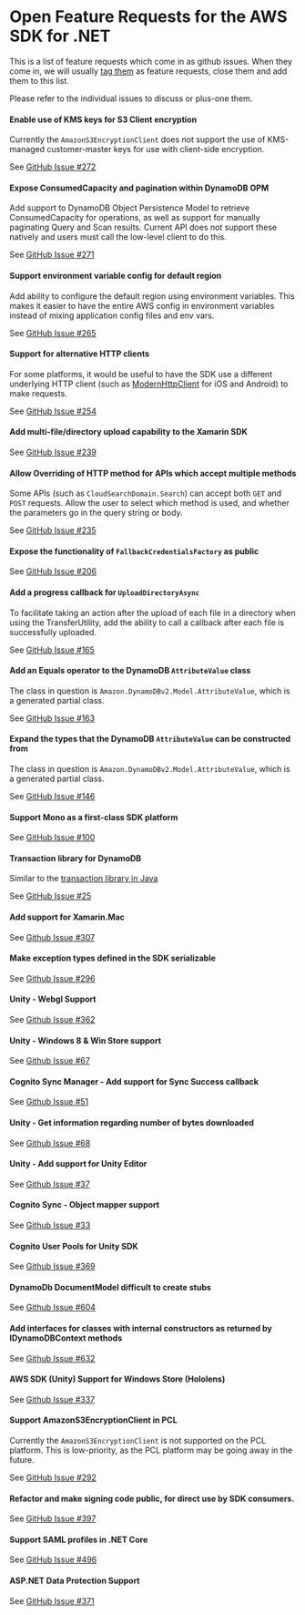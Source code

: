 # Open Feature Requests for the AWS SDK for .NET

This is a list of feature requests which come in as github issues. When they
come in, we will usually [tag them][tag] as feature requests, close them and
add them to this list.

Please refer to the individual issues to discuss or plus-one them.

[tag]: https://github.com/aws/aws-sdk-net/labels/Feature%20Request

#### Enable use of KMS keys for S3 Client encryption

Currently the ```AmazonS3EncryptionClient``` does not support the use of 
KMS-managed customer-master keys for use with client-side encryption.

See [GitHub Issue #272](https://github.com/aws/aws-sdk-net/issues/272)

#### Expose ConsumedCapacity and pagination within DynamoDB OPM

Add support to DynamoDB Object Persistence Model to retrieve ConsumedCapacity
for operations, as well as support for manually paginating Query and Scan results.
Current API does not support these natively and users must call the low-level
client to do this.

See [GitHub Issue #271](https://github.com/aws/aws-sdk-net/issues/271)

#### Support environment variable config for default region 

Add ability to configure the default region using environment variables. 
This makes it easier to have the entire AWS config in environment variables 
instead of mixing application config files and env vars.

See [GitHub Issue #265](https://github.com/aws/aws-sdk-net/issues/265)

#### Support for alternative HTTP clients

For some platforms, it would be useful to have the SDK use a different
underlying HTTP client (such as
[ModernHttpClient](https://github.com/paulcbetts/ModernHttpClient) for iOS and
Android) to make requests.

See [GitHub Issue #254](https://github.com/aws/aws-sdk-net/issues/254)

#### Add multi-file/directory upload capability to the Xamarin SDK

See [GitHub Issue #239](https://github.com/aws/aws-sdk-net/issues/239)

#### Allow Overriding of HTTP method for APIs which accept multiple methods

Some APIs (such as ```CloudSearchDomain.Search```) can accept
both ```GET``` and ```POST``` requests. Allow the user to select which
method is used, and whether the parameters go in the query string or body.

See [GitHub Issue #235](https://github.com/aws/aws-sdk-net/issues/235)

#### Expose the functionality of ```FallbackCredentialsFactory``` as public

See [GitHub Issue #206](https://github.com/aws/aws-sdk-net/issues/206)

#### Add a progress callback for ```UploadDirectoryAsync```

To facilitate taking an action after the upload of each file in a directory
when using the TransferUtility, add the ability to call a callback after
each file is successfully uploaded.

See [GitHub Issue #165](https://github.com/aws/aws-sdk-net/issues/165)

#### Add an Equals operator to the DynamoDB ```AttributeValue``` class

The class in question is ```Amazon.DynamoDBv2.Model.AttributeValue```, which
is a generated partial class.

See [GitHub Issue #163](https://github.com/aws/aws-sdk-net/issues/163)

#### Expand the types that the DynamoDB ```AttributeValue``` can be constructed from

The class in question is ```Amazon.DynamoDBv2.Model.AttributeValue```, which
is a generated partial class.

See [GitHub Issue #146](https://github.com/aws/aws-sdk-net/issues/146)

#### Support Mono as a first-class SDK platform

See [GitHub Issue #100](https://github.com/aws/aws-sdk-net/issues/100)

#### Transaction library for DynamoDB

Similar to the [transaction library in Java](https://aws.amazon.com/blogs/aws/dynamodb-transaction-library/)

See [GitHub Issue #25](https://github.com/aws/aws-sdk-net/issues/25)

#### Add support for Xamarin.Mac

See [Github Issue #307](https://github.com/aws/aws-sdk-net/issues/307)

#### Make exception types defined in the SDK serializable

See [Github Issue #296](https://github.com/aws/aws-sdk-net/issues/296)

#### Unity - Webgl Support

See [Github Issue #362](https://github.com/aws/aws-sdk-net/issues/326)

#### Unity - Windows 8 & Win Store support

See [Github Issue #67](https://github.com/aws/aws-sdk-unity/issues/67)

#### Cognito Sync Manager - Add support for Sync Success callback

See [Github Issue #51](https://github.com/aws/aws-sdk-unity/issues/51)

#### Unity - Get information regarding number of bytes downloaded

See [Github Issue #68](https://github.com/aws/aws-sdk-unity/issues/68)

#### Unity - Add support for Unity Editor

See [Github Issue #37](https://github.com/aws/aws-sdk-unity/issues/37)

#### Cognito Sync - Object mapper support

See [Github Issue #33](https://github.com/aws/aws-sdk-unity/issues/33)

#### Cognito User Pools for Unity SDK

See [Github Issue #369](https://github.com/aws/aws-sdk-unity/issues/369)

#### DynamoDb DocumentModel difficult to create stubs

See [Github Issue #604](https://github.com/aws/aws-sdk-net/issues/604)

#### Add interfaces for classes with internal constructors as returned by IDynamoDBContext methods

See [Github Issue #632](https://github.com/aws/aws-sdk-net/issues/632)

#### AWS SDK (Unity) Support for Windows Store (Hololens)

See [Github Issue #337](https://github.com/aws/aws-sdk-net/issues/337)

#### Support AmazonS3EncryptionClient in PCL

Currently the ```AmazonS3EncryptionClient``` is not supported on the
PCL platform. This is low-priority, as the PCL platform may be going
away in the future.

See [GitHub Issue #292](https://github.com/aws/aws-sdk-net/issues/292)

#### Refactor and make signing code public, for direct use by SDK consumers.

See [GitHub Issue #397](https://github.com/aws/aws-sdk-net/issues/397)

#### Support SAML profiles in .NET Core

See [GitHub Issue #496](https://github.com/aws/aws-sdk-net/issues/496)

#### ASP.NET Data Protection Support

See [GitHub Issue #371](https://github.com/aws/aws-sdk-net/issues/371)
